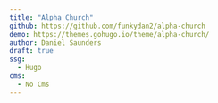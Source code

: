 ```yaml
---
title: "Alpha Church"
github: https://github.com/funkydan2/alpha-church
demo: https://themes.gohugo.io/theme/alpha-church/
author: Daniel Saunders
draft: true
ssg:
  - Hugo
cms:
  - No Cms
---
```

